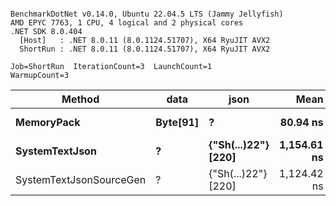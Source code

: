```

BenchmarkDotNet v0.14.0, Ubuntu 22.04.5 LTS (Jammy Jellyfish)
AMD EPYC 7763, 1 CPU, 4 logical and 2 physical cores
.NET SDK 8.0.404
  [Host]   : .NET 8.0.11 (8.0.1124.51707), X64 RyuJIT AVX2
  ShortRun : .NET 8.0.11 (8.0.1124.51707), X64 RyuJIT AVX2

Job=ShortRun  IterationCount=3  LaunchCount=1  
WarmupCount=3  

```
| Method                  | data     | json                | Mean        | Error     | StdDev   | Min         | Max         | Gen0   | Allocated |
|------------------------ |--------- |-------------------- |------------:|----------:|---------:|------------:|------------:|-------:|----------:|
| **MemoryPack**              | **Byte[91]** | **?**                   |    **80.94 ns** |  **3.494 ns** | **0.191 ns** |    **80.79 ns** |    **81.15 ns** | **0.0019** |     **168 B** |
| **SystemTextJson**          | **?**        | **{&quot;Sh(...)22&quot;} [220]** | **1,154.61 ns** | **23.996 ns** | **1.315 ns** | **1,153.21 ns** | **1,155.81 ns** | **0.0019** |     **168 B** |
| SystemTextJsonSourceGen | ?        | {&quot;Sh(...)22&quot;} [220] | 1,124.42 ns | 35.425 ns | 1.942 ns | 1,122.70 ns | 1,126.53 ns | 0.0019 |     168 B |
